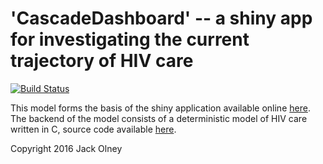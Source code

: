 # 'CascadeDashboard' -- a shiny app for investigating the current trajectory of HIV care

[![Build Status](https://travis-ci.org/jackolney/CascadeDashboard.svg)](https://travis-ci.org/jackolney/CascadeDashboard)

This model forms the basis of the shiny application available online [here](https://jackolney.shinyapps.io/CascadeDashboard/). The backend of the model consists of a deterministic model of HIV care written in C, source code available [here](https://github.com/jackolney/cascade).

Copyright 2016 Jack Olney
